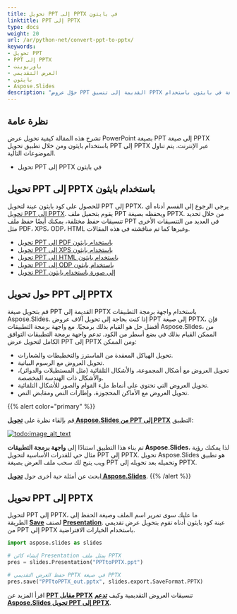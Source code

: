 ```yaml
---
title: تحويل PPT إلى PPTX في بايثون
linktitle: PPT إلى PPTX
type: docs
weight: 20
url: /ar/python-net/convert-ppt-to-pptx/
keywords:
- تحويل PPT
- PPT إلى PPTX
- باوربوينت
- العرض التقديمي
- بايثون
- Aspose.Slides
description: "حوّل عروض PPT القديمة إلى تنسيق PPTX الحديث بسرعة في بايثون باستخدام Aspose.Slides — شرح واضح، أمثلة كود مجانية، دون الاعتماد على Microsoft Office."
---
```


## **نظرة عامة**

تشرح هذه المقالة كيفية تحويل عرض PowerPoint بصيغة PPT إلى صيغة PPTX باستخدام بايثون ومن خلال تطبيق تحويل PPT إلى PPTX عبر الإنترنت. يتم تناول الموضوعات التالية.

- تحويل PPT إلى PPTX في بايثون

## **تحويل PPT إلى PPTX باستخدام بايثون**

للحصول على كود بايثون عينة لتحويل PPT إلى PPTX، يرجى الرجوع إلى القسم أدناه أي [تحويل PPT إلى PPTX](#convert-ppt-to-pptx). يقوم بتحميل ملف PPT ويحفظه بصيغة PPTX. من خلال تحديد تنسيقات حفظ مختلفة، يمكنك أيضًا حفظ ملف PPT في العديد من التنسيقات الأخرى مثل PDF، XPS، ODP، HTML وغيرها كما تم مناقشته في هذه المقالات.

- [تحويل PPT إلى PDF باستخدام بايثون](https://docs.aspose.com/slides/python-net/convert-powerpoint-to-pdf/)
- [تحويل PPT إلى XPS باستخدام بايثون](https://docs.aspose.com/slides/python-net/convert-powerpoint-to-xps/)
- [تحويل PPT إلى HTML باستخدام بايثون](https://docs.aspose.com/slides/python-net/convert-powerpoint-to-html/)
- [تحويل PPT إلى ODP باستخدام بايثون](https://docs.aspose.com/slides/python-net/save-presentation/)
- [تحويل PPT إلى صورة باستخدام بايثون](https://docs.aspose.com/slides/python-net/convert-powerpoint-to-png/)

## **حول تحويل PPT إلى PPTX**
قم بتحويل صيغة PPT القديمة إلى PPTX باستخدام واجهة برمجة التطبيقات Aspose.Slides. إذا كنت بحاجة إلى تحويل آلاف عروض PPT إلى صيغة PPTX، فإن أفضل حل هو القيام بذلك برمجيًا. مع واجهة برمجة التطبيقات Aspose.Slides، من الممكن القيام بذلك في بضع أسطر من الكود. تدعم واجهة برمجة التطبيقات التوافق الكامل لتحويل عرض PPT إلى PPTX ومن الممكن:

- تحويل الهياكل المعقدة من الماسترز والتخطيطات والشعارات.
- تحويل العروض مع الرسوم البيانية.
- تحويل العروض مع أشكال المجموعة، والأشكال التلقائية (مثل المستطيلات والدوائر)، والأشكال ذات الهندسة المخصصة.
- تحويل العروض التي تحتوي على أنماط ملء القوام والصور للأشكال التلقائية.
- تحويل العروض مع الأماكن المحجوزة، وإطارات النص ومقابض النص.

{{% alert color="primary" %}} 

قم بإلقاء نظرة على [**تحويل Aspose.Slides من PPT إلى PPTX**](https://products.aspose.app/slides/conversion/ppt-to-pptx) التطبيق:

[](https://products.aspose.app/slides/conversion/ppt-to-pptx)

[![todo:image_alt_text](ppt-to-pptx.png)](https://products.aspose.app/slides/conversion/ppt-to-pptx)

تم بناء هذا التطبيق استنادًا إلى **واجهة برمجة التطبيقات Aspose.Slides**، لذا يمكنك رؤية مثال حي للقدرات الأساسية لتحويل PPT إلى PPTX. تحويل Aspose.Slides هو تطبيق ويب يتيح لك سحب ملف العرض بصيغة PPT وتحميله بعد تحويله إلى PPTX.

ابحث عن أمثلة حية أخرى حول [**تحويل Aspose.Slides**](https://products.aspose.app/slides/conversion/).
{{% /alert %}} 


## **تحويل PPT إلى PPTX**
لتحويل PPT إلى PPTX، ما عليك سوى تمرير اسم الملف وصيغة الحفظ إلى الطريقة [**Save**](https://reference.aspose.com/slides/python-net/aspose.slides/presentation/) لصنف [**Presentation**](https://reference.aspose.com/slides/python-net/aspose.slides/presentation/). عينة كود بايثون أدناه تقوم بتحويل عرض تقديمي من PPT إلى PPTX باستخدام الخيارات الافتراضية.

```py
import aspose.slides as slides

# إنشاء كائن Presentation يمثل ملف PPTX
pres = slides.Presentation("PPTtoPPTX.ppt")

# حفظ العرض التقديمي PPTX في صيغة PPTX
pres.save("PPTtoPPTX_out.pptx", slides.export.SaveFormat.PPTX)
```



اقرأ المزيد عن [**PPT مقابل PPTX**](/slides/ar/python-net/ppt-vs-pptx/) تنسيقات العروض التقديمية وكيف [**تدعم Aspose.Slides تحويل PPT إلى PPTX**](/slides/ar/python-net/convert-ppt-to-pptx/).